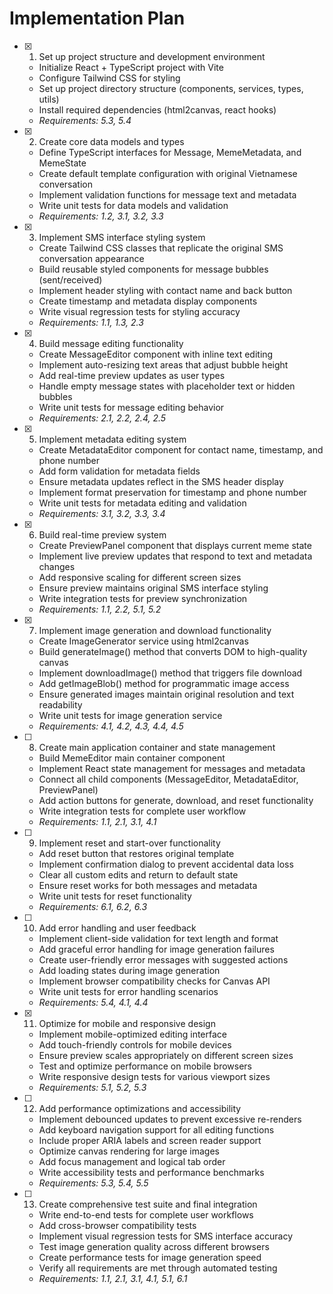 # Implementation Plan

- [x] 1. Set up project structure and development environment
  - Initialize React + TypeScript project with Vite
  - Configure Tailwind CSS for styling
  - Set up project directory structure (components, services, types, utils)
  - Install required dependencies (html2canvas, react hooks)
  - _Requirements: 5.3, 5.4_

- [x] 2. Create core data models and types
  - Define TypeScript interfaces for Message, MemeMetadata, and MemeState
  - Create default template configuration with original Vietnamese conversation
  - Implement validation functions for message text and metadata
  - Write unit tests for data models and validation
  - _Requirements: 1.2, 3.1, 3.2, 3.3_

- [x] 3. Implement SMS interface styling system
  - Create Tailwind CSS classes that replicate the original SMS conversation appearance
  - Build reusable styled components for message bubbles (sent/received)
  - Implement header styling with contact name and back button
  - Create timestamp and metadata display components
  - Write visual regression tests for styling accuracy
  - _Requirements: 1.1, 1.3, 2.3_

- [x] 4. Build message editing functionality
  - Create MessageEditor component with inline text editing
  - Implement auto-resizing text areas that adjust bubble height
  - Add real-time preview updates as user types
  - Handle empty message states with placeholder text or hidden bubbles
  - Write unit tests for message editing behavior
  - _Requirements: 2.1, 2.2, 2.4, 2.5_

- [x] 5. Implement metadata editing system
  - Create MetadataEditor component for contact name, timestamp, and phone number
  - Add form validation for metadata fields
  - Ensure metadata updates reflect in the SMS header display
  - Implement format preservation for timestamp and phone number
  - Write unit tests for metadata editing and validation
  - _Requirements: 3.1, 3.2, 3.3, 3.4_

- [x] 6. Build real-time preview system
  - Create PreviewPanel component that displays current meme state
  - Implement live preview updates that respond to text and metadata changes
  - Add responsive scaling for different screen sizes
  - Ensure preview maintains original SMS interface styling
  - Write integration tests for preview synchronization
  - _Requirements: 1.1, 2.2, 5.1, 5.2_

- [x] 7. Implement image generation and download functionality
  - Create ImageGenerator service using html2canvas
  - Build generateImage() method that converts DOM to high-quality canvas
  - Implement downloadImage() method that triggers file download
  - Add getImageBlob() method for programmatic image access
  - Ensure generated images maintain original resolution and text readability
  - Write unit tests for image generation service
  - _Requirements: 4.1, 4.2, 4.3, 4.4, 4.5_

- [ ] 8. Create main application container and state management
  - Build MemeEditor main container component
  - Implement React state management for messages and metadata
  - Connect all child components (MessageEditor, MetadataEditor, PreviewPanel)
  - Add action buttons for generate, download, and reset functionality
  - Write integration tests for complete user workflow
  - _Requirements: 1.1, 2.1, 3.1, 4.1_

- [ ] 9. Implement reset and start-over functionality
  - Add reset button that restores original template
  - Implement confirmation dialog to prevent accidental data loss
  - Clear all custom edits and return to default state
  - Ensure reset works for both messages and metadata
  - Write unit tests for reset functionality
  - _Requirements: 6.1, 6.2, 6.3_

- [ ] 10. Add error handling and user feedback
  - Implement client-side validation for text length and format
  - Add graceful error handling for image generation failures
  - Create user-friendly error messages with suggested actions
  - Add loading states during image generation
  - Implement browser compatibility checks for Canvas API
  - Write unit tests for error handling scenarios
  - _Requirements: 5.4, 4.1, 4.4_

- [x] 11. Optimize for mobile and responsive design
  - Implement mobile-optimized editing interface
  - Add touch-friendly controls for mobile devices
  - Ensure preview scales appropriately on different screen sizes
  - Test and optimize performance on mobile browsers
  - Write responsive design tests for various viewport sizes
  - _Requirements: 5.1, 5.2, 5.3_

- [ ] 12. Add performance optimizations and accessibility
  - Implement debounced updates to prevent excessive re-renders
  - Add keyboard navigation support for all editing functions
  - Include proper ARIA labels and screen reader support
  - Optimize canvas rendering for large images
  - Add focus management and logical tab order
  - Write accessibility tests and performance benchmarks
  - _Requirements: 5.3, 5.4, 5.5_

- [ ] 13. Create comprehensive test suite and final integration
  - Write end-to-end tests for complete user workflows
  - Add cross-browser compatibility tests
  - Implement visual regression tests for SMS interface accuracy
  - Test image generation quality across different browsers
  - Create performance tests for image generation speed
  - Verify all requirements are met through automated testing
  - _Requirements: 1.1, 2.1, 3.1, 4.1, 5.1, 6.1_